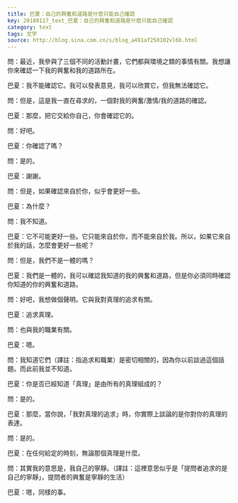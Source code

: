 ```yaml
---
title: 巴夏：自己的興奮和道路是什麼只能自己確認
key: 20180117_text_巴夏：自己的興奮和道路是什麼只能自己確認
category: text
tags: 文字
source: http://blog.sina.com.cn/s/blog_a491af250102vl6b.html
---
```


問：最近，我參與了三個不同的活動計畫，它們都與環境之類的事情有關。我想讓你來確認一下我的興奮和我的道路所在。

巴夏：我不能確認它。我可以發表意見，我可以欣賞它，但我無法確認它。

問：但是，這是我一直在尋求的，一個對我的興奮/激情/我的道路的確認。

巴夏：那麼，把它交給你自己，你會確認它的。

問：好吧。

巴夏：你確認了嗎？

問：是的。

巴夏：謝謝。

問：但是，如果確認來自於你，似乎會更好一些。

巴夏：為什麼？

問：我不知道。

巴夏：它不可能更好一些。它只能來自於你，而不能來自於我。所以，如果它來自於我的話，怎麼會更好一些呢？

問：但是，我們不是一體的嗎？

巴夏：我們是一體的，我可以確認我知道的我的興奮和道路，但是你必須同時確認你知道的你的興奮和道路。

問：好吧，我想做個聲明。它與我對真理的追求有關。

巴夏：追求真理。

問：也與我的職業有關。

巴夏：嗯。

問：我知道它們（譯註：指追求和職業）是密切相關的，因為你以前談過這個話題。而此前我並不知道。

巴夏：你是否已經知道「真理」是由所有的真理組成的？

問：是的。

巴夏：那麼，當你說，「我對真理的追求」時，你實際上談論的是你對你的真理的表達。

問：是的。

巴夏：在任何給定的時刻，無論那個真理是什麼。

問：其實我的意思是，我自己的寧靜。（譯註：這裡意思似乎是「提問者追求的是自己的寧靜」，提問者的興奮是寧靜的生活）

巴夏：嗯，同樣的事。
